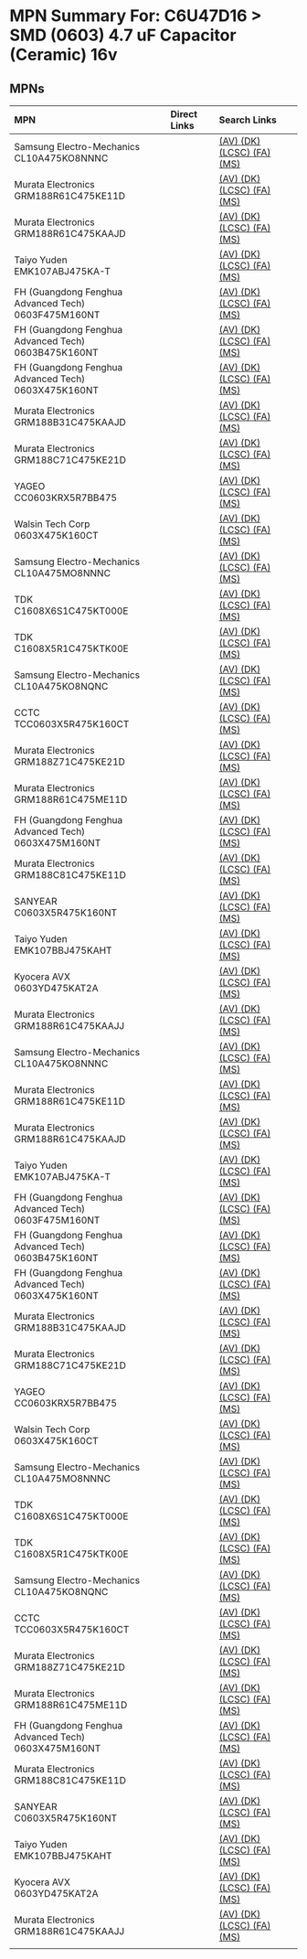 



# MPN Summary For: C6U47D16 > SMD (0603) 4.7 uF Capacitor (Ceramic) 16v

## MPNs
  

|MPN|Direct Links|Search Links|
| :--- | :--- | :--- |
|Samsung Electro-Mechanics<br>CL10A475KO8NNNC||[(AV) ](https://www.avnet.com/shop/us/search/CL10A475KO8NNNC)[(DK) ](https://www.digikey.co.uk/en/products/result?s=CL10A475KO8NNNC)[(LCSC) ](https://www.lcsc.com/search?q=CL10A475KO8NNNC)[(FA) ](https://uk.farnell.com/search?st=CL10A475KO8NNNC)[(MS) ](https://www.mouser.com/c/?q=CL10A475KO8NNNC)|
|Murata Electronics<br>GRM188R61C475KE11D||[(AV) ](https://www.avnet.com/shop/us/search/GRM188R61C475KE11D)[(DK) ](https://www.digikey.co.uk/en/products/result?s=GRM188R61C475KE11D)[(LCSC) ](https://www.lcsc.com/search?q=GRM188R61C475KE11D)[(FA) ](https://uk.farnell.com/search?st=GRM188R61C475KE11D)[(MS) ](https://www.mouser.com/c/?q=GRM188R61C475KE11D)|
|Murata Electronics<br>GRM188R61C475KAAJD||[(AV) ](https://www.avnet.com/shop/us/search/GRM188R61C475KAAJD)[(DK) ](https://www.digikey.co.uk/en/products/result?s=GRM188R61C475KAAJD)[(LCSC) ](https://www.lcsc.com/search?q=GRM188R61C475KAAJD)[(FA) ](https://uk.farnell.com/search?st=GRM188R61C475KAAJD)[(MS) ](https://www.mouser.com/c/?q=GRM188R61C475KAAJD)|
|Taiyo Yuden<br>EMK107ABJ475KA-T||[(AV) ](https://www.avnet.com/shop/us/search/EMK107ABJ475KA-T)[(DK) ](https://www.digikey.co.uk/en/products/result?s=EMK107ABJ475KA-T)[(LCSC) ](https://www.lcsc.com/search?q=EMK107ABJ475KA-T)[(FA) ](https://uk.farnell.com/search?st=EMK107ABJ475KA-T)[(MS) ](https://www.mouser.com/c/?q=EMK107ABJ475KA-T)|
|FH (Guangdong Fenghua Advanced Tech)<br>0603F475M160NT||[(AV) ](https://www.avnet.com/shop/us/search/0603F475M160NT)[(DK) ](https://www.digikey.co.uk/en/products/result?s=0603F475M160NT)[(LCSC) ](https://www.lcsc.com/search?q=0603F475M160NT)[(FA) ](https://uk.farnell.com/search?st=0603F475M160NT)[(MS) ](https://www.mouser.com/c/?q=0603F475M160NT)|
|FH (Guangdong Fenghua Advanced Tech)<br>0603B475K160NT||[(AV) ](https://www.avnet.com/shop/us/search/0603B475K160NT)[(DK) ](https://www.digikey.co.uk/en/products/result?s=0603B475K160NT)[(LCSC) ](https://www.lcsc.com/search?q=0603B475K160NT)[(FA) ](https://uk.farnell.com/search?st=0603B475K160NT)[(MS) ](https://www.mouser.com/c/?q=0603B475K160NT)|
|FH (Guangdong Fenghua Advanced Tech)<br>0603X475K160NT||[(AV) ](https://www.avnet.com/shop/us/search/0603X475K160NT)[(DK) ](https://www.digikey.co.uk/en/products/result?s=0603X475K160NT)[(LCSC) ](https://www.lcsc.com/search?q=0603X475K160NT)[(FA) ](https://uk.farnell.com/search?st=0603X475K160NT)[(MS) ](https://www.mouser.com/c/?q=0603X475K160NT)|
|Murata Electronics<br>GRM188B31C475KAAJD||[(AV) ](https://www.avnet.com/shop/us/search/GRM188B31C475KAAJD)[(DK) ](https://www.digikey.co.uk/en/products/result?s=GRM188B31C475KAAJD)[(LCSC) ](https://www.lcsc.com/search?q=GRM188B31C475KAAJD)[(FA) ](https://uk.farnell.com/search?st=GRM188B31C475KAAJD)[(MS) ](https://www.mouser.com/c/?q=GRM188B31C475KAAJD)|
|Murata Electronics<br>GRM188C71C475KE21D||[(AV) ](https://www.avnet.com/shop/us/search/GRM188C71C475KE21D)[(DK) ](https://www.digikey.co.uk/en/products/result?s=GRM188C71C475KE21D)[(LCSC) ](https://www.lcsc.com/search?q=GRM188C71C475KE21D)[(FA) ](https://uk.farnell.com/search?st=GRM188C71C475KE21D)[(MS) ](https://www.mouser.com/c/?q=GRM188C71C475KE21D)|
|YAGEO<br>CC0603KRX5R7BB475||[(AV) ](https://www.avnet.com/shop/us/search/CC0603KRX5R7BB475)[(DK) ](https://www.digikey.co.uk/en/products/result?s=CC0603KRX5R7BB475)[(LCSC) ](https://www.lcsc.com/search?q=CC0603KRX5R7BB475)[(FA) ](https://uk.farnell.com/search?st=CC0603KRX5R7BB475)[(MS) ](https://www.mouser.com/c/?q=CC0603KRX5R7BB475)|
|Walsin Tech Corp<br>0603X475K160CT||[(AV) ](https://www.avnet.com/shop/us/search/0603X475K160CT)[(DK) ](https://www.digikey.co.uk/en/products/result?s=0603X475K160CT)[(LCSC) ](https://www.lcsc.com/search?q=0603X475K160CT)[(FA) ](https://uk.farnell.com/search?st=0603X475K160CT)[(MS) ](https://www.mouser.com/c/?q=0603X475K160CT)|
|Samsung Electro-Mechanics<br>CL10A475MO8NNNC||[(AV) ](https://www.avnet.com/shop/us/search/CL10A475MO8NNNC)[(DK) ](https://www.digikey.co.uk/en/products/result?s=CL10A475MO8NNNC)[(LCSC) ](https://www.lcsc.com/search?q=CL10A475MO8NNNC)[(FA) ](https://uk.farnell.com/search?st=CL10A475MO8NNNC)[(MS) ](https://www.mouser.com/c/?q=CL10A475MO8NNNC)|
|TDK<br>C1608X6S1C475KT000E||[(AV) ](https://www.avnet.com/shop/us/search/C1608X6S1C475KT000E)[(DK) ](https://www.digikey.co.uk/en/products/result?s=C1608X6S1C475KT000E)[(LCSC) ](https://www.lcsc.com/search?q=C1608X6S1C475KT000E)[(FA) ](https://uk.farnell.com/search?st=C1608X6S1C475KT000E)[(MS) ](https://www.mouser.com/c/?q=C1608X6S1C475KT000E)|
|TDK<br>C1608X5R1C475KTK00E||[(AV) ](https://www.avnet.com/shop/us/search/C1608X5R1C475KTK00E)[(DK) ](https://www.digikey.co.uk/en/products/result?s=C1608X5R1C475KTK00E)[(LCSC) ](https://www.lcsc.com/search?q=C1608X5R1C475KTK00E)[(FA) ](https://uk.farnell.com/search?st=C1608X5R1C475KTK00E)[(MS) ](https://www.mouser.com/c/?q=C1608X5R1C475KTK00E)|
|Samsung Electro-Mechanics<br>CL10A475KO8NQNC||[(AV) ](https://www.avnet.com/shop/us/search/CL10A475KO8NQNC)[(DK) ](https://www.digikey.co.uk/en/products/result?s=CL10A475KO8NQNC)[(LCSC) ](https://www.lcsc.com/search?q=CL10A475KO8NQNC)[(FA) ](https://uk.farnell.com/search?st=CL10A475KO8NQNC)[(MS) ](https://www.mouser.com/c/?q=CL10A475KO8NQNC)|
|CCTC<br>TCC0603X5R475K160CT||[(AV) ](https://www.avnet.com/shop/us/search/TCC0603X5R475K160CT)[(DK) ](https://www.digikey.co.uk/en/products/result?s=TCC0603X5R475K160CT)[(LCSC) ](https://www.lcsc.com/search?q=TCC0603X5R475K160CT)[(FA) ](https://uk.farnell.com/search?st=TCC0603X5R475K160CT)[(MS) ](https://www.mouser.com/c/?q=TCC0603X5R475K160CT)|
|Murata Electronics<br>GRM188Z71C475KE21D||[(AV) ](https://www.avnet.com/shop/us/search/GRM188Z71C475KE21D)[(DK) ](https://www.digikey.co.uk/en/products/result?s=GRM188Z71C475KE21D)[(LCSC) ](https://www.lcsc.com/search?q=GRM188Z71C475KE21D)[(FA) ](https://uk.farnell.com/search?st=GRM188Z71C475KE21D)[(MS) ](https://www.mouser.com/c/?q=GRM188Z71C475KE21D)|
|Murata Electronics<br>GRM188R61C475ME11D||[(AV) ](https://www.avnet.com/shop/us/search/GRM188R61C475ME11D)[(DK) ](https://www.digikey.co.uk/en/products/result?s=GRM188R61C475ME11D)[(LCSC) ](https://www.lcsc.com/search?q=GRM188R61C475ME11D)[(FA) ](https://uk.farnell.com/search?st=GRM188R61C475ME11D)[(MS) ](https://www.mouser.com/c/?q=GRM188R61C475ME11D)|
|FH (Guangdong Fenghua Advanced Tech)<br>0603X475M160NT||[(AV) ](https://www.avnet.com/shop/us/search/0603X475M160NT)[(DK) ](https://www.digikey.co.uk/en/products/result?s=0603X475M160NT)[(LCSC) ](https://www.lcsc.com/search?q=0603X475M160NT)[(FA) ](https://uk.farnell.com/search?st=0603X475M160NT)[(MS) ](https://www.mouser.com/c/?q=0603X475M160NT)|
|Murata Electronics<br>GRM188C81C475KE11D||[(AV) ](https://www.avnet.com/shop/us/search/GRM188C81C475KE11D)[(DK) ](https://www.digikey.co.uk/en/products/result?s=GRM188C81C475KE11D)[(LCSC) ](https://www.lcsc.com/search?q=GRM188C81C475KE11D)[(FA) ](https://uk.farnell.com/search?st=GRM188C81C475KE11D)[(MS) ](https://www.mouser.com/c/?q=GRM188C81C475KE11D)|
|SANYEAR<br>C0603X5R475K160NT||[(AV) ](https://www.avnet.com/shop/us/search/C0603X5R475K160NT)[(DK) ](https://www.digikey.co.uk/en/products/result?s=C0603X5R475K160NT)[(LCSC) ](https://www.lcsc.com/search?q=C0603X5R475K160NT)[(FA) ](https://uk.farnell.com/search?st=C0603X5R475K160NT)[(MS) ](https://www.mouser.com/c/?q=C0603X5R475K160NT)|
|Taiyo Yuden<br>EMK107BBJ475KAHT||[(AV) ](https://www.avnet.com/shop/us/search/EMK107BBJ475KAHT)[(DK) ](https://www.digikey.co.uk/en/products/result?s=EMK107BBJ475KAHT)[(LCSC) ](https://www.lcsc.com/search?q=EMK107BBJ475KAHT)[(FA) ](https://uk.farnell.com/search?st=EMK107BBJ475KAHT)[(MS) ](https://www.mouser.com/c/?q=EMK107BBJ475KAHT)|
|Kyocera AVX<br>0603YD475KAT2A||[(AV) ](https://www.avnet.com/shop/us/search/0603YD475KAT2A)[(DK) ](https://www.digikey.co.uk/en/products/result?s=0603YD475KAT2A)[(LCSC) ](https://www.lcsc.com/search?q=0603YD475KAT2A)[(FA) ](https://uk.farnell.com/search?st=0603YD475KAT2A)[(MS) ](https://www.mouser.com/c/?q=0603YD475KAT2A)|
|Murata Electronics<br>GRM188R61C475KAAJJ||[(AV) ](https://www.avnet.com/shop/us/search/GRM188R61C475KAAJJ)[(DK) ](https://www.digikey.co.uk/en/products/result?s=GRM188R61C475KAAJJ)[(LCSC) ](https://www.lcsc.com/search?q=GRM188R61C475KAAJJ)[(FA) ](https://uk.farnell.com/search?st=GRM188R61C475KAAJJ)[(MS) ](https://www.mouser.com/c/?q=GRM188R61C475KAAJJ)|
|Samsung Electro-Mechanics<br>CL10A475KO8NNNC||[(AV) ](https://www.avnet.com/shop/us/search/CL10A475KO8NNNC)[(DK) ](https://www.digikey.co.uk/en/products/result?s=CL10A475KO8NNNC)[(LCSC) ](https://www.lcsc.com/search?q=CL10A475KO8NNNC)[(FA) ](https://uk.farnell.com/search?st=CL10A475KO8NNNC)[(MS) ](https://www.mouser.com/c/?q=CL10A475KO8NNNC)|
|Murata Electronics<br>GRM188R61C475KE11D||[(AV) ](https://www.avnet.com/shop/us/search/GRM188R61C475KE11D)[(DK) ](https://www.digikey.co.uk/en/products/result?s=GRM188R61C475KE11D)[(LCSC) ](https://www.lcsc.com/search?q=GRM188R61C475KE11D)[(FA) ](https://uk.farnell.com/search?st=GRM188R61C475KE11D)[(MS) ](https://www.mouser.com/c/?q=GRM188R61C475KE11D)|
|Murata Electronics<br>GRM188R61C475KAAJD||[(AV) ](https://www.avnet.com/shop/us/search/GRM188R61C475KAAJD)[(DK) ](https://www.digikey.co.uk/en/products/result?s=GRM188R61C475KAAJD)[(LCSC) ](https://www.lcsc.com/search?q=GRM188R61C475KAAJD)[(FA) ](https://uk.farnell.com/search?st=GRM188R61C475KAAJD)[(MS) ](https://www.mouser.com/c/?q=GRM188R61C475KAAJD)|
|Taiyo Yuden<br>EMK107ABJ475KA-T||[(AV) ](https://www.avnet.com/shop/us/search/EMK107ABJ475KA-T)[(DK) ](https://www.digikey.co.uk/en/products/result?s=EMK107ABJ475KA-T)[(LCSC) ](https://www.lcsc.com/search?q=EMK107ABJ475KA-T)[(FA) ](https://uk.farnell.com/search?st=EMK107ABJ475KA-T)[(MS) ](https://www.mouser.com/c/?q=EMK107ABJ475KA-T)|
|FH (Guangdong Fenghua Advanced Tech)<br>0603F475M160NT||[(AV) ](https://www.avnet.com/shop/us/search/0603F475M160NT)[(DK) ](https://www.digikey.co.uk/en/products/result?s=0603F475M160NT)[(LCSC) ](https://www.lcsc.com/search?q=0603F475M160NT)[(FA) ](https://uk.farnell.com/search?st=0603F475M160NT)[(MS) ](https://www.mouser.com/c/?q=0603F475M160NT)|
|FH (Guangdong Fenghua Advanced Tech)<br>0603B475K160NT||[(AV) ](https://www.avnet.com/shop/us/search/0603B475K160NT)[(DK) ](https://www.digikey.co.uk/en/products/result?s=0603B475K160NT)[(LCSC) ](https://www.lcsc.com/search?q=0603B475K160NT)[(FA) ](https://uk.farnell.com/search?st=0603B475K160NT)[(MS) ](https://www.mouser.com/c/?q=0603B475K160NT)|
|FH (Guangdong Fenghua Advanced Tech)<br>0603X475K160NT||[(AV) ](https://www.avnet.com/shop/us/search/0603X475K160NT)[(DK) ](https://www.digikey.co.uk/en/products/result?s=0603X475K160NT)[(LCSC) ](https://www.lcsc.com/search?q=0603X475K160NT)[(FA) ](https://uk.farnell.com/search?st=0603X475K160NT)[(MS) ](https://www.mouser.com/c/?q=0603X475K160NT)|
|Murata Electronics<br>GRM188B31C475KAAJD||[(AV) ](https://www.avnet.com/shop/us/search/GRM188B31C475KAAJD)[(DK) ](https://www.digikey.co.uk/en/products/result?s=GRM188B31C475KAAJD)[(LCSC) ](https://www.lcsc.com/search?q=GRM188B31C475KAAJD)[(FA) ](https://uk.farnell.com/search?st=GRM188B31C475KAAJD)[(MS) ](https://www.mouser.com/c/?q=GRM188B31C475KAAJD)|
|Murata Electronics<br>GRM188C71C475KE21D||[(AV) ](https://www.avnet.com/shop/us/search/GRM188C71C475KE21D)[(DK) ](https://www.digikey.co.uk/en/products/result?s=GRM188C71C475KE21D)[(LCSC) ](https://www.lcsc.com/search?q=GRM188C71C475KE21D)[(FA) ](https://uk.farnell.com/search?st=GRM188C71C475KE21D)[(MS) ](https://www.mouser.com/c/?q=GRM188C71C475KE21D)|
|YAGEO<br>CC0603KRX5R7BB475||[(AV) ](https://www.avnet.com/shop/us/search/CC0603KRX5R7BB475)[(DK) ](https://www.digikey.co.uk/en/products/result?s=CC0603KRX5R7BB475)[(LCSC) ](https://www.lcsc.com/search?q=CC0603KRX5R7BB475)[(FA) ](https://uk.farnell.com/search?st=CC0603KRX5R7BB475)[(MS) ](https://www.mouser.com/c/?q=CC0603KRX5R7BB475)|
|Walsin Tech Corp<br>0603X475K160CT||[(AV) ](https://www.avnet.com/shop/us/search/0603X475K160CT)[(DK) ](https://www.digikey.co.uk/en/products/result?s=0603X475K160CT)[(LCSC) ](https://www.lcsc.com/search?q=0603X475K160CT)[(FA) ](https://uk.farnell.com/search?st=0603X475K160CT)[(MS) ](https://www.mouser.com/c/?q=0603X475K160CT)|
|Samsung Electro-Mechanics<br>CL10A475MO8NNNC||[(AV) ](https://www.avnet.com/shop/us/search/CL10A475MO8NNNC)[(DK) ](https://www.digikey.co.uk/en/products/result?s=CL10A475MO8NNNC)[(LCSC) ](https://www.lcsc.com/search?q=CL10A475MO8NNNC)[(FA) ](https://uk.farnell.com/search?st=CL10A475MO8NNNC)[(MS) ](https://www.mouser.com/c/?q=CL10A475MO8NNNC)|
|TDK<br>C1608X6S1C475KT000E||[(AV) ](https://www.avnet.com/shop/us/search/C1608X6S1C475KT000E)[(DK) ](https://www.digikey.co.uk/en/products/result?s=C1608X6S1C475KT000E)[(LCSC) ](https://www.lcsc.com/search?q=C1608X6S1C475KT000E)[(FA) ](https://uk.farnell.com/search?st=C1608X6S1C475KT000E)[(MS) ](https://www.mouser.com/c/?q=C1608X6S1C475KT000E)|
|TDK<br>C1608X5R1C475KTK00E||[(AV) ](https://www.avnet.com/shop/us/search/C1608X5R1C475KTK00E)[(DK) ](https://www.digikey.co.uk/en/products/result?s=C1608X5R1C475KTK00E)[(LCSC) ](https://www.lcsc.com/search?q=C1608X5R1C475KTK00E)[(FA) ](https://uk.farnell.com/search?st=C1608X5R1C475KTK00E)[(MS) ](https://www.mouser.com/c/?q=C1608X5R1C475KTK00E)|
|Samsung Electro-Mechanics<br>CL10A475KO8NQNC||[(AV) ](https://www.avnet.com/shop/us/search/CL10A475KO8NQNC)[(DK) ](https://www.digikey.co.uk/en/products/result?s=CL10A475KO8NQNC)[(LCSC) ](https://www.lcsc.com/search?q=CL10A475KO8NQNC)[(FA) ](https://uk.farnell.com/search?st=CL10A475KO8NQNC)[(MS) ](https://www.mouser.com/c/?q=CL10A475KO8NQNC)|
|CCTC<br>TCC0603X5R475K160CT||[(AV) ](https://www.avnet.com/shop/us/search/TCC0603X5R475K160CT)[(DK) ](https://www.digikey.co.uk/en/products/result?s=TCC0603X5R475K160CT)[(LCSC) ](https://www.lcsc.com/search?q=TCC0603X5R475K160CT)[(FA) ](https://uk.farnell.com/search?st=TCC0603X5R475K160CT)[(MS) ](https://www.mouser.com/c/?q=TCC0603X5R475K160CT)|
|Murata Electronics<br>GRM188Z71C475KE21D||[(AV) ](https://www.avnet.com/shop/us/search/GRM188Z71C475KE21D)[(DK) ](https://www.digikey.co.uk/en/products/result?s=GRM188Z71C475KE21D)[(LCSC) ](https://www.lcsc.com/search?q=GRM188Z71C475KE21D)[(FA) ](https://uk.farnell.com/search?st=GRM188Z71C475KE21D)[(MS) ](https://www.mouser.com/c/?q=GRM188Z71C475KE21D)|
|Murata Electronics<br>GRM188R61C475ME11D||[(AV) ](https://www.avnet.com/shop/us/search/GRM188R61C475ME11D)[(DK) ](https://www.digikey.co.uk/en/products/result?s=GRM188R61C475ME11D)[(LCSC) ](https://www.lcsc.com/search?q=GRM188R61C475ME11D)[(FA) ](https://uk.farnell.com/search?st=GRM188R61C475ME11D)[(MS) ](https://www.mouser.com/c/?q=GRM188R61C475ME11D)|
|FH (Guangdong Fenghua Advanced Tech)<br>0603X475M160NT||[(AV) ](https://www.avnet.com/shop/us/search/0603X475M160NT)[(DK) ](https://www.digikey.co.uk/en/products/result?s=0603X475M160NT)[(LCSC) ](https://www.lcsc.com/search?q=0603X475M160NT)[(FA) ](https://uk.farnell.com/search?st=0603X475M160NT)[(MS) ](https://www.mouser.com/c/?q=0603X475M160NT)|
|Murata Electronics<br>GRM188C81C475KE11D||[(AV) ](https://www.avnet.com/shop/us/search/GRM188C81C475KE11D)[(DK) ](https://www.digikey.co.uk/en/products/result?s=GRM188C81C475KE11D)[(LCSC) ](https://www.lcsc.com/search?q=GRM188C81C475KE11D)[(FA) ](https://uk.farnell.com/search?st=GRM188C81C475KE11D)[(MS) ](https://www.mouser.com/c/?q=GRM188C81C475KE11D)|
|SANYEAR<br>C0603X5R475K160NT||[(AV) ](https://www.avnet.com/shop/us/search/C0603X5R475K160NT)[(DK) ](https://www.digikey.co.uk/en/products/result?s=C0603X5R475K160NT)[(LCSC) ](https://www.lcsc.com/search?q=C0603X5R475K160NT)[(FA) ](https://uk.farnell.com/search?st=C0603X5R475K160NT)[(MS) ](https://www.mouser.com/c/?q=C0603X5R475K160NT)|
|Taiyo Yuden<br>EMK107BBJ475KAHT||[(AV) ](https://www.avnet.com/shop/us/search/EMK107BBJ475KAHT)[(DK) ](https://www.digikey.co.uk/en/products/result?s=EMK107BBJ475KAHT)[(LCSC) ](https://www.lcsc.com/search?q=EMK107BBJ475KAHT)[(FA) ](https://uk.farnell.com/search?st=EMK107BBJ475KAHT)[(MS) ](https://www.mouser.com/c/?q=EMK107BBJ475KAHT)|
|Kyocera AVX<br>0603YD475KAT2A||[(AV) ](https://www.avnet.com/shop/us/search/0603YD475KAT2A)[(DK) ](https://www.digikey.co.uk/en/products/result?s=0603YD475KAT2A)[(LCSC) ](https://www.lcsc.com/search?q=0603YD475KAT2A)[(FA) ](https://uk.farnell.com/search?st=0603YD475KAT2A)[(MS) ](https://www.mouser.com/c/?q=0603YD475KAT2A)|
|Murata Electronics<br>GRM188R61C475KAAJJ||[(AV) ](https://www.avnet.com/shop/us/search/GRM188R61C475KAAJJ)[(DK) ](https://www.digikey.co.uk/en/products/result?s=GRM188R61C475KAAJJ)[(LCSC) ](https://www.lcsc.com/search?q=GRM188R61C475KAAJJ)[(FA) ](https://uk.farnell.com/search?st=GRM188R61C475KAAJJ)[(MS) ](https://www.mouser.com/c/?q=GRM188R61C475KAAJJ)|
||||
